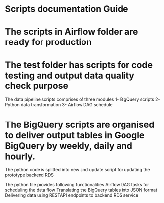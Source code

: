 # Scripts documentation Guide

# The scripts in Airflow folder are ready for production
# The test folder has scripts for code testing and output data quality check purpose


The data pipeline scripts comprises of three modules
1- BigQuery scripts
2- Python data transformation
3- Airflow DAG schedule

# The BigQuery scripts are organised to deliver output tables in Google BigQuery by weekly, daily and hourly.

The python code is splitted into new and update script for updating the prototype backend RDS

The python file provides following functionalities
Airflow DAG tasks for scheduling the data flow 
Translating the BigQuery tables into JSON format
Delivering data using RESTAPI endpoints to backend RDS service